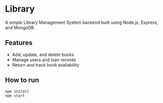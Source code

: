 # Library

A simple Library Management System backend built using Node.js, Express, and MongoDB.

## Features
- Add, update, and delete books
- Manage users and loan records
- Return and track book availability

## How to run
```bash
npm install
npm start